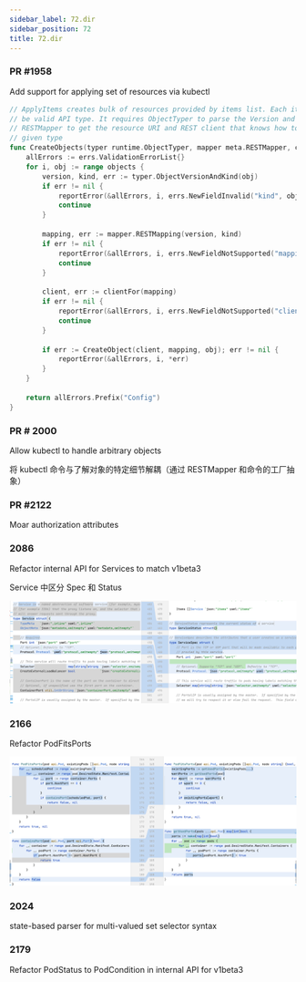 ```yaml
---
sidebar_label: 72.dir
sidebar_position: 72
title: 72.dir
---
```


### PR #1958

Add support for applying set of resources via kubectl

```go
// ApplyItems creates bulk of resources provided by items list. Each item must
// be valid API type. It requires ObjectTyper to parse the Version and Kind and
// RESTMapper to get the resource URI and REST client that knows how to create
// given type
func CreateObjects(typer runtime.ObjectTyper, mapper meta.RESTMapper, clientFor ClientFunc, objects []runtime.Object) errs.ValidationErrorList {
	allErrors := errs.ValidationErrorList{}
	for i, obj := range objects {
		version, kind, err := typer.ObjectVersionAndKind(obj)
		if err != nil {
			reportError(&allErrors, i, errs.NewFieldInvalid("kind", obj))
			continue
		}

		mapping, err := mapper.RESTMapping(version, kind)
		if err != nil {
			reportError(&allErrors, i, errs.NewFieldNotSupported("mapping", err))
			continue
		}

		client, err := clientFor(mapping)
		if err != nil {
			reportError(&allErrors, i, errs.NewFieldNotSupported("client", obj))
			continue
		}

		if err := CreateObject(client, mapping, obj); err != nil {
			reportError(&allErrors, i, *err)
		}
	}

	return allErrors.Prefix("Config")
}
```


### PR # 2000
Allow kubectl to handle arbitrary objects

将 kubectl 命令与了解对象的特定细节解耦（通过 RESTMapper 和命令的工厂抽象）

### PR #2122

Moar authorization attributes



### 2086
Refactor internal API for Services to match v1beta3

Service 中区分 Spec 和 Status

![](https://raw.githubusercontent.com/mouuii/picture/master/%E6%88%AA%E5%B1%8F2023-08-18%20%E4%B8%8B%E5%8D%885.06.42.png)

### 2166

Refactor PodFitsPorts

![](https://raw.githubusercontent.com/mouuii/picture/master/%E6%88%AA%E5%B1%8F2023-08-18%20%E4%B8%8B%E5%8D%885.12.42.png)



### 2024

state-based parser for multi-valued set selector syntax



### 2179

Refactor PodStatus to PodCondition in internal API for v1beta3